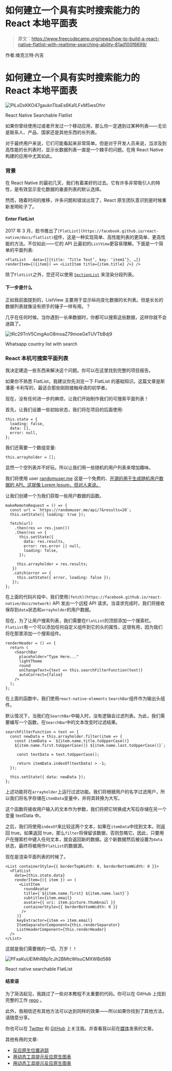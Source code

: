 # 如何建立一个具有实时搜索能力的 React 本地平面表

> 原文：<https://www.freecodecamp.org/news/how-to-build-a-react-native-flatlist-with-realtime-searching-ability-81ad100f6699/>

作者:维克兰特·内吉

# 如何建立一个具有实时搜索能力的 React 本地平面表

![PlLxDxKKO47gauknTbaEs6Ka1LFxM5wsOfnr](img/ed499034f0ba6b0acf8b653840c58ca1.png)

React Native Searchable Flatlist

如果你曾经使用过或者开发过一个移动应用，那么你一定遇到过某种列表——无论是联系人、产品、国家还是其他东西的长列表。

对于最终用户来说，它们可能看起来非常简单。但是对于开发人员来说，当涉及到高性能的长列表时，显示长数据列表一直是一个棘手的问题。在用 React Native 构建的应用中尤其如此。

### 背景

在 React Native 的最初几天，我们有着美好的过去。它有许多非常吸引人的特性，是有效显示变化数据的垂直列表的默认选择。

然而，随着时间的推移，许多问题和错误出现了，React 原生团队意识到是时候重新发明轮子了。

#### Enter FlatList

2017 年 3 月，脸书推出了`[FlatList](https://facebook.github.io/react-native/docs/flatlist)`组件，这是一种实现简单、高性能列表的更简单、更高性能的方法。不仅如此——它的 API 比最初的`ListView`更容易理解。下面是一个简单的平面列表:

```
<FlatList   data={[{title: ‘Title Text’, key: ‘item1’}, …]}   renderItem={({item}) => <ListItem title={item.title} />} />
```

除了`FlatList`之外，您还可以使用 [`SectionList`](https://facebook.github.io/react-native/docs/sectionlist) 来渲染分段列表。

#### 下一步是什么

正如我前面提到的，ListView 主要用于显示纵向变化数据的长列表。但是长长的数据列表就像没有把手的锤子一样有用。？

几乎在任何时候，当你遇到一长串数据时，你都可以搜索这些数据，这样你就不会迷路了。

![tRc29TnV5CmgAoO8moaZ79moeGeTUVTbBdj9](img/cc3388359e0084f543fd81933298cd47.png)

Whatsapp country list with search

### React 本机可搜索平面列表

我决定建造一些东西来解决这个问题。你可以在这里找到完整的项目报告。

如果你不熟悉 FlatList，我建议你先浏览一下 FlatList 的基础知识。这篇文章是斯潘塞·卡利写的，最适合那些刚刚接触母语的初学者。

现在，没有任何进一步的麻烦，让我们开始制作我们的可搜索平面列表！

首先，让我们设置一些初始状态，我们将在项目的后面使用:

```
this.state = {
  loading: false,      
  data: [],      
  error: null,    
};
```

我们还需要一个数组变量:

```
this.arrayholder = [];
```

显然一个空列表并不好玩。所以让我们用一些随机的用户列表来增加趣味。

我们将使用 user [randomuser.me](https://randomuser.me/) 这是一个免费的、[开源的用于生成随机用户数据的 API。这就像 Lorem Ipsum，但对人来说。](https://github.com/RandomAPI/Randomuser.me-Node)

让我们创建一个为我们获取一些用户数据的函数。

```
makeRemoteRequest = () => {    
  const url = `https://randomuser.me/api/?&results=20`;
  this.setState({ loading: true });

  fetch(url)      
    .then(res => res.json())      
    .then(res => {        
      this.setState({          
        data: res.results,          
        error: res.error || null,          
        loading: false,        
      });        

     this.arrayholder = res.results;      
   })      
   .catch(error => {        
     this.setState({ error, loading: false });      
   });  
};
```

在上面的代码片段中，我们使用`[fetch](https://facebook.github.io/react-native/docs/network)` API 发出一个远程 API 请求。当请求完成时，我们将接收保存到`data`状态和`arrayholder`的用户数据。

现在，为了让用户搜索列表，我们需要在`FlatList`的顶部添加一个搜索栏。`FlatList`有一个可以添加任何自定义组件到它的头的属性，这很有用，因为我们将在那里添加一个搜索组件。

```
renderHeader = () => {    
  return (      
    <SearchBar        
      placeholder="Type Here..."        
      lightTheme        
      round        
      onChangeText={text => this.searchFilterFunction(text)}
      autoCorrect={false}             
    />    
  );  
};
```

在上面的函数中，我们使用`react-native-elements` `SearchBar`组件作为输出头组件。

默认情况下，当我们在`SearchBar`中输入时，没有逻辑会过滤列表。为此，我们需要编写一个函数，在`SearchBar`中的文本改变时过滤结果。

```
searchFilterFunction = text => {    
  const newData = this.arrayholder.filter(item => {      
    const itemData = `${item.name.title.toUpperCase()}   
    ${item.name.first.toUpperCase()} ${item.name.last.toUpperCase()}`;

     const textData = text.toUpperCase();

     return itemData.indexOf(textData) > -1;    
  });

  this.setState({ data: newData });  
};
```

上述功能将在`arrayholder`上运行过滤功能。我们将根据用户的名字过滤用户，所以我们将名字存储在`itemData`变量中，并将其转换为大写。

这个函数将接收用户输入的文本作为参数，我们将把它转换成大写后存储在另一个变量 textData 中。

之后，我们将使用`indexOf`来比较这两个文本，如果在`itemData`中找到文本，则返回 true。如果返回 true，那么`filter`将保留该数据，否则忽略它。因此，只要用户在搜索栏中键入任何文本，就会返回新的数据。这个新数据然后被设置为`data`状态，最终将被用作`FlatList`的数据源。

现在是渲染平面列表的时候了。

```
<List containerStyle={{ borderTopWidth: 0, borderBottomWidth: 0 }}>
  <FlatList          
    data={this.state.data}          
    renderItem={({ item }) => ( 
      <ListItem              
        roundAvatar              
        title={`${item.name.first} ${item.name.last}`}  
        subtitle={item.email}                           
        avatar={{ uri: item.picture.thumbnail }}   
        containerStyle={{ borderBottomWidth: 0 }} 
       />          
     )}          
     keyExtractor={item => item.email}  
     ItemSeparatorComponent={this.renderSeparator} 
     ListHeaderComponent={this.renderHeader}                             
  />            
</List>
```

这就是我们需要做的一切。万岁！！

![PFxaKuUElMhRBp1cJh2BMtcWlsuCMXWBd588](img/b7f776212ed1342d37923d707171461a.png)

React native searchable FlatList

#### 结束语

为了简洁起见，我跳过了一些对本教程不太重要的代码。你可以在 GitHub 上找到完整的工作 [repo](https://github.com/vikrantnegi/react-native-searchable-flatlist) 。

此外，我相信还有其他方法可以达到同样的效果——所以如果你找到了其他方法，请随意分享。

你也可以在 [Twitter](https://twitter.com/vikrant_negi) 和 [GitHub](https://github.com/vikrantnegi/) 上关注我。并查看我以前在[媒体](https://medium.com/@vikrantnegi)发表的文章。

其他有用的文章:

*   [反应原生位置追踪](https://medium.com/quick-code/react-native-location-tracking-14ab2c9e2db8)
*   [用动态工具提示反应原生图表](https://medium.freecodecamp.org/how-to-build-react-native-charts-with-dynamic-tooltips-64aefc550c95)
*   [用动态工具提示反应原生图表](https://medium.freecodecamp.org/how-to-build-react-native-charts-with-dynamic-tooltips-64aefc550c95)